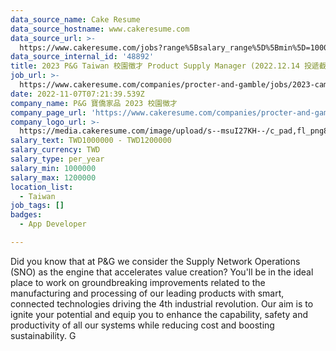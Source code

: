 ```yaml
---
data_source_name: Cake Resume
data_source_hostname: www.cakeresume.com
data_source_url: >-
  https://www.cakeresume.com/jobs?range%5Bsalary_range%5D%5Bmin%5D=1000000&refinementList%5Bprofession%5D%5B0%5D=tech_android-development&refinementList%5Bprofession%5D%5B1%5D=tech_ios-development
data_source_internal_id: '48892'
title: 2023 P&G Taiwan 校園徵才 Product Supply Manager (2022.12.14 投遞截止)
job_url: >-
  https://www.cakeresume.com/companies/procter-and-gamble/jobs/2023-campus-recruitment-product-supply-manager
date: 2022-11-07T07:21:39.539Z
company_name: P&G 寶僑家品 2023 校園徵才
company_page_url: 'https://www.cakeresume.com/companies/procter-and-gamble'
company_logo_url: >-
  https://media.cakeresume.com/image/upload/s--msuI27KH--/c_pad,fl_png8,h_200,w_200/v1668158726/xmgvv3l7udaa4llo682s.png
salary_text: TWD1000000 - TWD1200000
salary_currency: TWD
salary_type: per_year
salary_min: 1000000
salary_max: 1200000
location_list:
  - Taiwan
job_tags: []
badges:
  - App Developer

---
```


Did you know that at P&G we consider the Supply Network Operations (SNO) as the engine that accelerates value creation? You'll be in the ideal place to work on groundbreaking improvements related to the manufacturing and processing of our leading products with smart, connected technologies driving the 4th industrial revolution. Our aim is to ignite your potential and equip you to enhance the capability, safety and productivity of all our systems while reducing cost and boosting sustainability. G